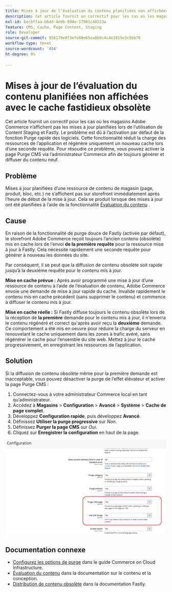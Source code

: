 ```yaml
---
title: Mises à jour de l’évaluation du contenu planifiées non affichées avec le cache fastidieux obsolète
description: Cet article fournit un correctif pour les cas où les magasins Adobe Commerce n’affichent pas les mises à jour planifiées lors de l’utilisation de Content Staging et Fastly. Le problème est dû à l’activation par défaut de la fonction Purge rapide des logiciels. Cette fonctionnalité réduit la charge des ressources de l’application et régénère uniquement un nouveau cache lors d’une seconde requête. Pour résoudre ce problème, vous pouvez activer la page Purge CMS via l’administrateur Commerce afin de toujours générer et diffuser du contenu neuf.
exl-id: becbffaa-b6dd-4e9b-894e-17901c40223a
feature: CMS, Cache, Page Content, Staging
role: Developer
source-git-commit: 958179e0f3efe08e65ea8b0c4c4e1015e3c5bb76
workflow-type: tm+mt
source-wordcount: '454'
ht-degree: 0%

---
```


# Mises à jour de l’évaluation du contenu planifiées non affichées avec le cache fastidieux obsolète

Cet article fournit un correctif pour les cas où les magasins Adobe Commerce n’affichent pas les mises à jour planifiées lors de l’utilisation de Content Staging et Fastly. Le problème est dû à l’activation par défaut de la fonction Purge rapide des logiciels. Cette fonctionnalité réduit la charge des ressources de l’application et régénère uniquement un nouveau cache lors d’une seconde requête. Pour résoudre ce problème, vous pouvez activer la page Purge CMS via l’administrateur Commerce afin de toujours générer et diffuser du contenu neuf.

## Problème

Mises à jour planifiées d’une ressource de contenu de magasin (page, produit, bloc, etc.) ne s’affichent pas sur storefront immédiatement après l’heure de début de la mise à jour. Cela se produit lorsque des mises à jour ont été planifiées à l’aide de la fonctionnalité [Évaluation du contenu](https://experienceleague.adobe.com/docs/commerce-admin/content-design/staging/content-staging.html) .

## Cause

En raison de la fonctionnalité de purge douce de Fastly (activée par défaut), le storefront Adobe Commerce reçoit toujours l’ancien contenu (obsolète) mis en cache lors de l’envoi **de la première requête** pour la ressource mise à jour à Fastly. Cela nécessite rapidement une seconde requête pour générer à nouveau les données du site.

Par conséquent, il se peut que la diffusion de contenu obsolète soit rapide jusqu’à la deuxième requête pour le contenu mis à jour.

**Mise en cache prévue :** Après avoir programmé une mise à jour d’une ressource de contenu à l’aide de l’évaluation de contenu, Adobe Commerce envoie une demande de mise à jour rapide du cache. Invalide rapidement le contenu mis en cache précédent (sans supprimer le contenu) et commence à diffuser le contenu mis à jour.

**Mise en cache réelle :** Si Fastly diffuse toujours le contenu obsolète lors de la réception de **la première** demande pour le contenu mis à jour, il n&#39;enverra le contenu régénéré et correct qu&#39;après avoir reçu la **deuxième** demande. Ce comportement a été mis en oeuvre pour réduire la charge du serveur en renouvelant le cache uniquement dans les zones à trafic avéré, sans régénérer le cache pour l’ensemble du site web. Mettez à jour le cache progressivement, en enregistrant les ressources de l’application.

## Solution

Si la diffusion de contenu obsolète même pour la première demande est inacceptable, vous pouvez désactiver la purge de l’effet élévateur et activer la page Purge CMS :

1. Connectez-vous à votre administrateur Commerce local en tant qu’administrateur.
1. Accédez à **Magasins** > **Configuration** > **Avancé** > **Système** > **Cache de page complet**.
1. Développez **Configuration rapide**, puis développez **Avancé**.
1. Définissez **Utiliser la purge progressive** sur *Non*.
1. Définissez **Purger la page CMS** sur *Oui*.
1. Cliquez sur **Enregistrer la configuration** en haut de la page.


![purge_options.png](assets/purge_options.png)

## Documentation connexe

* [Configurez les options de purge](https://experienceleague.adobe.com/docs/commerce-cloud-service/user-guide/cdn/setup-fastly/fastly-configuration.html) dans le guide Commerce on Cloud Infrastructure.
* [Évaluation du contenu](https://experienceleague.adobe.com/docs/commerce-admin/content-design/staging/content-staging.html) dans la documentation sur le contenu et la conception.
* [Distribution de contenu obsolète](https://docs.fastly.com/guides/performance-tuning/serving-stale-content) dans la documentation Fastly.
